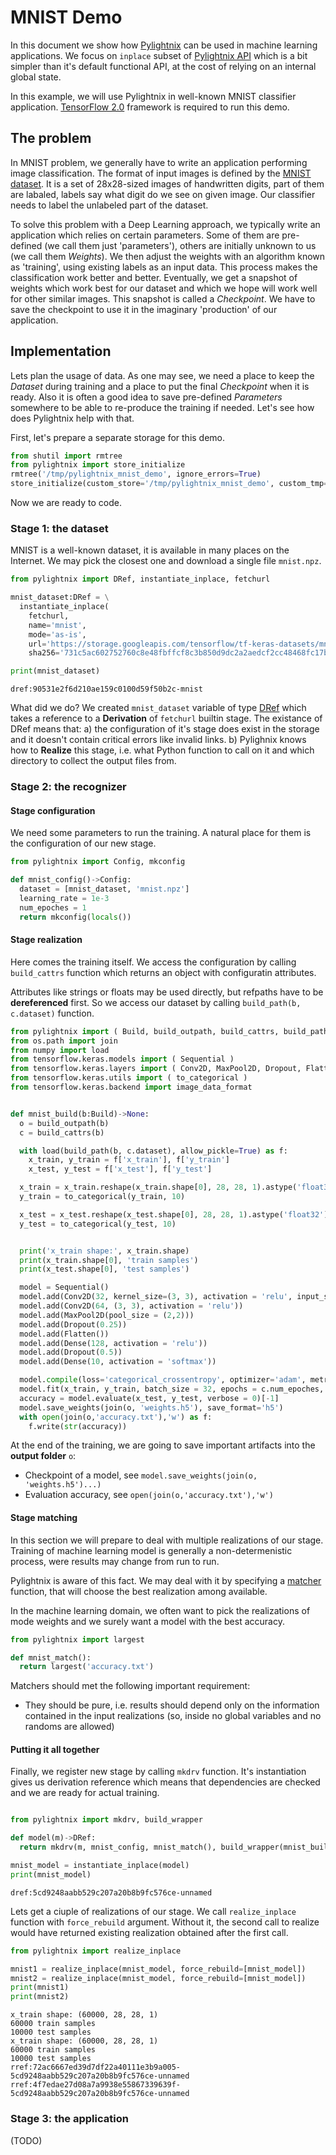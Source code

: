 MNIST Demo
==========

In this document we show how
[Pylightnix](https://github.com/stagedml/pylightnix) can be used in machine
learning applications. We focus on `inplace` subset of [Pylightnix
API](https://github.com/stagedml/pylightnix/blob/master/docs/Reference.md) which
is a bit simpler than it's default functional API, at the cost of relying on an
internal global state.

In this example, we will use Pylightnix in well-known MNIST classifier
application. [TensorFlow 2.0](https://www.tensorflow.org) framework is required
to run this demo.

## The problem

In MNIST problem, we generally have to write an application performing image
classification. The format of input images is defined by the [MNIST
dataset](http://yann.lecun.com/exdb/mnist/). It is a set of 28x28-sized images
of handwritten digits, part of them are labaled, labels say what digit do we see
on given image. Our classifier needs to label the unlabeled part of the dataset.

To solve this problem with a Deep Learning approach, we typically write an
application which relies on certain parameters. Some of them are pre-defined (we
call them just 'parameters'), others are initially unknown to us (we call them
*Weights*). We then adjust the weights with an algorithm known as 'training',
using existing labels as an input data. This process makes the classification
work better and better. Eventually, we get a snapshot of weights which work best
for our dataset and which we hope will work well for other similar images. This
snapshot is called a *Checkpoint*. We have to save the checkpoint to use it in
the imaginary 'production' of our application.

## Implementation

Lets plan the usage of data. As one may see, we need a place to keep the
*Dataset* during training and a place to put the final *Checkpoint* when it is
ready. Also it is often a good idea to save pre-defined *Parameters* somewhere
to be able to re-produce the training if needed. Let's see how does Pylightnix
help with that.

First, let's prepare a separate storage for this demo.


```python
from shutil import rmtree
from pylightnix import store_initialize
rmtree('/tmp/pylightnix_mnist_demo', ignore_errors=True)
store_initialize(custom_store='/tmp/pylightnix_mnist_demo', custom_tmp='/tmp')
```



Now we are ready to code.

### Stage 1: the dataset

MNIST is a well-known dataset, it is available in many places on the Internet.
We may pick the closest one and download a single file `mnist.npz`.



```python
from pylightnix import DRef, instantiate_inplace, fetchurl

mnist_dataset:DRef = \
  instantiate_inplace(
    fetchurl,
    name='mnist',
    mode='as-is',
    url='https://storage.googleapis.com/tensorflow/tf-keras-datasets/mnist.npz',
    sha256='731c5ac602752760c8e48fbffcf8c3b850d9dc2a2aedcf2cc48468fc17b673d1')

print(mnist_dataset)
```

```
dref:90531e2f6d210ae159c0100d59f50b2c-mnist
```



What did we do? We created `mnist_dataset` variable of type
[DRef](./Reference.md#pylightnix.types.DRef) which takes a reference to a
**Derivation** of `fetchurl` builtin stage. The existance of DRef means that: a)
the configuration of it's stage does exist in the storage and it doesn't
contain critical errors like invalid links. b) Pylighnix knows how to
**Realize** this stage, i.e. what Python function to call on it and which
directory to collect the output files from.


### Stage 2: the recognizer

#### Stage configuration

We need some parameters to run the training. A natural place for them is the
configuration of our new stage.


```python
from pylightnix import Config, mkconfig

def mnist_config()->Config:
  dataset = [mnist_dataset, 'mnist.npz']
  learning_rate = 1e-3
  num_epoches = 1
  return mkconfig(locals())
```



#### Stage realization

Here comes the training itself. We access the configuration by calling
`build_cattrs` function which returns an object with configuratin attributes.

Attributes like strings or floats may be used directly, but refpaths have to be
**dereferenced** first. So we access our dataset by calling `build_path(b,
c.dataset)` function.


```python
from pylightnix import ( Build, build_outpath, build_cattrs, build_path )
from os.path import join
from numpy import load
from tensorflow.keras.models import ( Sequential )
from tensorflow.keras.layers import ( Conv2D, MaxPool2D, Dropout, Flatten, Dense )
from tensorflow.keras.utils import ( to_categorical )
from tensorflow.keras.backend import image_data_format


def mnist_build(b:Build)->None:
  o = build_outpath(b)
  c = build_cattrs(b)

  with load(build_path(b, c.dataset), allow_pickle=True) as f:
    x_train, y_train = f['x_train'], f['y_train']
    x_test, y_test = f['x_test'], f['y_test']

  x_train = x_train.reshape(x_train.shape[0], 28, 28, 1).astype('float32') / 255
  y_train = to_categorical(y_train, 10)

  x_test = x_test.reshape(x_test.shape[0], 28, 28, 1).astype('float32') / 255
  y_test = to_categorical(y_test, 10)


  print('x_train shape:', x_train.shape)
  print(x_train.shape[0], 'train samples')
  print(x_test.shape[0], 'test samples')

  model = Sequential()
  model.add(Conv2D(32, kernel_size=(3, 3), activation = 'relu', input_shape = (28,28,1)))
  model.add(Conv2D(64, (3, 3), activation = 'relu'))
  model.add(MaxPool2D(pool_size = (2,2)))
  model.add(Dropout(0.25))
  model.add(Flatten())
  model.add(Dense(128, activation = 'relu'))
  model.add(Dropout(0.5))
  model.add(Dense(10, activation = 'softmax'))

  model.compile(loss='categorical_crossentropy', optimizer='adam', metrics = ['accuracy'])
  model.fit(x_train, y_train, batch_size = 32, epochs = c.num_epoches, verbose = 0)
  accuracy = model.evaluate(x_test, y_test, verbose = 0)[-1]
  model.save_weights(join(o, 'weights.h5'), save_format='h5')
  with open(join(o,'accuracy.txt'),'w') as f:
    f.write(str(accuracy))
```



At the end of the training, we are going to save important artifacts into
the **output folder** `o`:
- Checkpoint of a model, see `model.save_weights(join(o, 'weights.h5')...)`
- Evaluation accuracy, see `open(join(o,'accuracy.txt'),'w')`

#### Stage matching

In this section we will prepare to deal with multiple realizations of our stage.
Training of machine learning model is generally a non-determenistic process,
were results may change from run to run.

Pylightnix is aware of this fact. We may deal with it by specifying a
[matcher](./Reference.md#pylightnix.types.Matcher) function, that will choose
the best realization among available.

In the machine learning domain, we often want to pick the realizations of mode
weights and we surely want a model with the best accuracy.


```python
from pylightnix import largest

def mnist_match():
  return largest('accuracy.txt')
```



Matchers should met the following important requirement:

- They should be pure, i.e. results should depend only on the information
  contained in the input realizations (so, inside no global variables and no
  randoms are allowed)


#### Putting it all together

Finally, we register new stage by calling `mkdrv` function. It's instantiation
gives us derivation reference which means that dependencies are checked and we
are ready for actual training.


```python

from pylightnix import mkdrv, build_wrapper

def model(m)->DRef:
  return mkdrv(m, mnist_config, mnist_match(), build_wrapper(mnist_build))

mnist_model = instantiate_inplace(model)
print(mnist_model)
```

```
dref:5cd9248aabb529c207a20b8b9fc576ce-unnamed
```



Lets get a ciuple of realizations of our stage. We call `realize_inplace`
function with `force_rebuild` argument. Without it, the second call to realize
would have returned existing realization obtained after the first call.


```python
from pylightnix import realize_inplace

mnist1 = realize_inplace(mnist_model, force_rebuild=[mnist_model])
mnist2 = realize_inplace(mnist_model, force_rebuild=[mnist_model])
print(mnist1)
print(mnist2)
```

```
x_train shape: (60000, 28, 28, 1)
60000 train samples
10000 test samples
x_train shape: (60000, 28, 28, 1)
60000 train samples
10000 test samples
rref:72ac6667ed39d7df22a40111e3b9a005-5cd9248aabb529c207a20b8b9fc576ce-unnamed
rref:4f7edae27d08a7a9938e55867339639f-5cd9248aabb529c207a20b8b9fc576ce-unnamed
```



### Stage 3: the application


(TODO)

